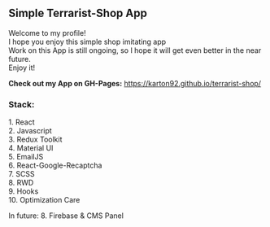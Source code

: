 <h2>Simple Terrarist-Shop App</h2>

Welcome to my profile!<br>
I hope you enjoy this simple shop imitating app<br>
Work on this App is still ongoing, so I hope it will get even better in the near future.<br>
Enjoy it!<br>

<p><strong>Check out my App on GH-Pages:</strong> <a href="https://karton92.github.io/terrarist-shop/" target="_blank">https://karton92.github.io/terrarist-shop/</a></p>

<h3>Stack:</h3>
1. React<br>
2. Javascript<br>
3. Redux Toolkit<br>
4. Material UI<br>
5. EmailJS<br>
6. React-Google-Recaptcha<br>
7. SCSS<br>
8. RWD<br>
9. Hooks<br>
10. Optimization Care<br>

In future:
8. Firebase & CMS Panel<br>
